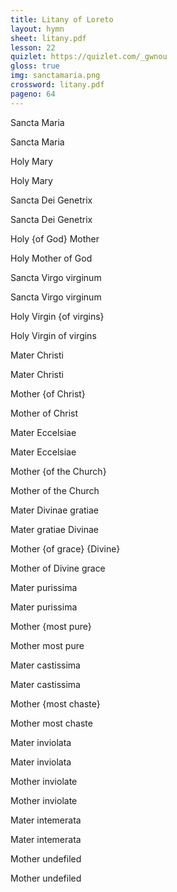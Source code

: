 ```yaml
---
title: Litany of Loreto
layout: hymn
sheet: litany.pdf
lesson: 22
quizlet: https://quizlet.com/_gwnou
gloss: true
img: sanctamaria.png
crossword: litany.pdf
pageno: 64
---
```


<div data-gloss>
<p>Sancta Maria</p>
<p>Sancta Maria</p>
<p>Holy Mary</p>
<p>Holy Mary</p>
</div>

<div data-gloss>
<p>Sancta Dei Genetrix</p>
<p>Sancta Dei Genetrix</p>
<p>Holy {of God} Mother</p>
<p>Holy Mother of God</p>
</div>

<div data-gloss>
<p>Sancta Virgo virginum</p>
<p>Sancta Virgo virginum</p>
<p>Holy Virgin {of virgins}</p>
<p>Holy Virgin of virgins</p>
</div>

<div data-gloss>
<p>Mater Christi</p>
<p>Mater Christi</p>
<p>Mother {of Christ}</p>
<p>Mother of Christ</p>
</div>

<div data-gloss>
<p>Mater Eccelsiae</p>
<p>Mater Eccelsiae</p>
<p>Mother {of the Church}</p>
<p>Mother of the Church</p>
</div>

<div data-gloss>
<p>Mater Divinae gratiae</p>
<p>Mater gratiae Divinae</p>
<p>Mother {of grace} {Divine}</p>
<p>Mother of Divine grace</p>
</div>

<div data-gloss>
<p>Mater purissima</p>
<p>Mater purissima</p>
<p>Mother {most pure}</p>
<p>Mother most pure</p>
</div>

<div data-gloss>
<p>Mater castissima</p>
<p>Mater castissima</p>
<p>Mother {most chaste}</p>
<p>Mother most chaste</p>
</div>

<div data-gloss>
<p>Mater inviolata</p>
<p>Mater inviolata</p>
<p>Mother inviolate</p>
<p>Mother inviolate</p>
</div>

<div data-gloss>
<p>Mater intemerata</p>
<p>Mater intemerata</p>
<p>Mother undefiled</p>
<p>Mother undefiled</p>
</div>

